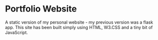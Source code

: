 # Portfolio Website

A static version of my personal website - my previous version was a flask app. This site has been built simply using HTML, W3.CSS and a tiny bit of JavaScript.
